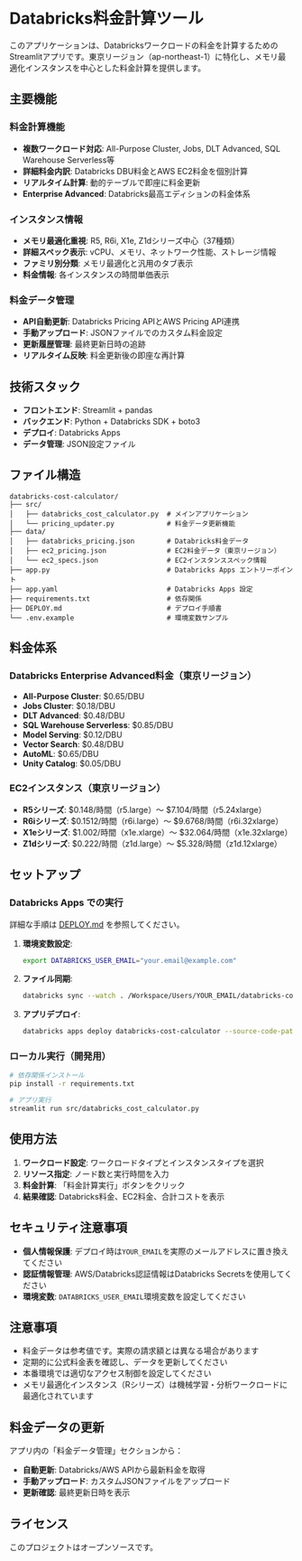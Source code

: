 # Databricks料金計算ツール

このアプリケーションは、Databricksワークロードの料金を計算するためのStreamlitアプリです。東京リージョン（ap-northeast-1）に特化し、メモリ最適化インスタンスを中心とした料金計算を提供します。

## 主要機能

### 料金計算機能
- **複数ワークロード対応**: All-Purpose Cluster, Jobs, DLT Advanced, SQL Warehouse Serverless等
- **詳細料金内訳**: Databricks DBU料金とAWS EC2料金を個別計算
- **リアルタイム計算**: 動的テーブルで即座に料金更新
- **Enterprise Advanced**: Databricks最高エディションの料金体系

### インスタンス情報
- **メモリ最適化重視**: R5, R6i, X1e, Z1dシリーズ中心（37種類）
- **詳細スペック表示**: vCPU、メモリ、ネットワーク性能、ストレージ情報
- **ファミリ別分類**: メモリ最適化と汎用のタブ表示
- **料金情報**: 各インスタンスの時間単価表示

### 料金データ管理
- **API自動更新**: Databricks Pricing APIとAWS Pricing API連携
- **手動アップロード**: JSONファイルでのカスタム料金設定
- **更新履歴管理**: 最終更新日時の追跡
- **リアルタイム反映**: 料金更新後の即座な再計算

## 技術スタック

- **フロントエンド**: Streamlit + pandas
- **バックエンド**: Python + Databricks SDK + boto3
- **デプロイ**: Databricks Apps
- **データ管理**: JSON設定ファイル

## ファイル構造

```
databricks-cost-calculator/
├── src/
│   ├── databricks_cost_calculator.py  # メインアプリケーション
│   └── pricing_updater.py             # 料金データ更新機能
├── data/
│   ├── databricks_pricing.json        # Databricks料金データ
│   ├── ec2_pricing.json               # EC2料金データ（東京リージョン）
│   └── ec2_specs.json                 # EC2インスタンススペック情報
├── app.py                             # Databricks Apps エントリーポイント
├── app.yaml                           # Databricks Apps 設定
├── requirements.txt                   # 依存関係
├── DEPLOY.md                          # デプロイ手順書
└── .env.example                       # 環境変数サンプル
```

## 料金体系

### Databricks Enterprise Advanced料金（東京リージョン）
- **All-Purpose Cluster**: $0.65/DBU
- **Jobs Cluster**: $0.18/DBU  
- **DLT Advanced**: $0.48/DBU
- **SQL Warehouse Serverless**: $0.85/DBU
- **Model Serving**: $0.12/DBU
- **Vector Search**: $0.48/DBU
- **AutoML**: $0.65/DBU
- **Unity Catalog**: $0.05/DBU

### EC2インスタンス（東京リージョン）
- **R5シリーズ**: $0.148/時間（r5.large）～ $7.104/時間（r5.24xlarge）
- **R6iシリーズ**: $0.1512/時間（r6i.large）～ $9.6768/時間（r6i.32xlarge）
- **X1eシリーズ**: $1.002/時間（x1e.xlarge）～ $32.064/時間（x1e.32xlarge）
- **Z1dシリーズ**: $0.222/時間（z1d.large）～ $5.328/時間（z1d.12xlarge）

## セットアップ

### Databricks Apps での実行

詳細な手順は [DEPLOY.md](DEPLOY.md) を参照してください。

1. **環境変数設定**:
   ```bash
   export DATABRICKS_USER_EMAIL="your.email@example.com"
   ```

2. **ファイル同期**:
   ```bash
   databricks sync --watch . /Workspace/Users/YOUR_EMAIL/databricks-cost-calculator
   ```

3. **アプリデプロイ**:
   ```bash
   databricks apps deploy databricks-cost-calculator --source-code-path /Workspace/Users/YOUR_EMAIL/databricks-cost-calculator
   ```

### ローカル実行（開発用）

```bash
# 依存関係インストール
pip install -r requirements.txt

# アプリ実行  
streamlit run src/databricks_cost_calculator.py
```

## 使用方法

1. **ワークロード設定**: ワークロードタイプとインスタンスタイプを選択
2. **リソース指定**: ノード数と実行時間を入力
3. **料金計算**: 「料金計算実行」ボタンをクリック
4. **結果確認**: Databricks料金、EC2料金、合計コストを表示

## セキュリティ注意事項

- **個人情報保護**: デプロイ時は`YOUR_EMAIL`を実際のメールアドレスに置き換えてください
- **認証情報管理**: AWS/Databricks認証情報はDatabricks Secretsを使用してください
- **環境変数**: `DATABRICKS_USER_EMAIL`環境変数を設定してください

## 注意事項

- 料金データは参考値です。実際の請求額とは異なる場合があります
- 定期的に公式料金表を確認し、データを更新してください
- 本番環境では適切なアクセス制御を設定してください
- メモリ最適化インスタンス（Rシリーズ）は機械学習・分析ワークロードに最適化されています

## 料金データの更新

アプリ内の「料金データ管理」セクションから：
- **自動更新**: Databricks/AWS APIから最新料金を取得
- **手動アップロード**: カスタムJSONファイルをアップロード
- **更新確認**: 最終更新日時を表示

## ライセンス

このプロジェクトはオープンソースです。